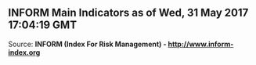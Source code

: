 ## INFORM Main Indicators as of Wed, 31 May 2017 17:04:19 GMT

Source: **INFORM (Index For Risk Management) - http://www.inform-index.org**